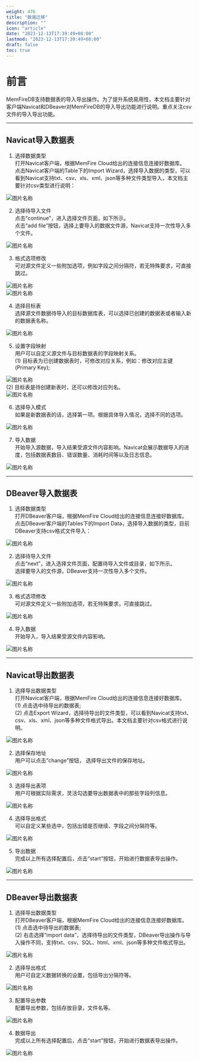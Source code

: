 ```yaml
---
weight: 476
title: "数据迁移"
description: ""
icon: "article"
date: "2023-12-13T17:39:49+08:00"
lastmod: "2023-12-13T17:39:49+08:00"
draft: false
toc: true
---
```



# 前言
MemFireDB支持数据表的导入导出操作。为了提升系统易用性，本文档主要针对客户端Navicat和DBeaver对MemFireDB的导入导出功能进行说明。重点关注csv文件的导入导出功能。

---

## Navicat导入数据表

1. 选择数据类型   
打开Navicat客户端，根据MemFire Cloud给出的连接信息连接好数据库。   
点击Navicat客户端的Table下的Import Wizard，选择导入数据的类型，可以看到Navicat支持txt、csv、xls、xml、json等多种文件类型导入，本文档主要针对csv类型进行说明：   
<div style="width:700px" >
<img src="../_media/1.png"  alt="图片名称" align=center>
</div>
<!-- ![avatar](../_media/1.png) -->

2. 选择待导入文件   
点击“continue”，进入选择文件页面，如下所示。   
点击“add file”按钮，选择上要导入的数据文件源，Navicat支持一次性导入多个文件。   
<div style="width:700px" >
<img src="../_media/2.png"  alt="图片名称" align=center>
</div>
<!-- ![avatar](../_media/2.png) -->

3. 格式选项修改   
可对源文件定义一些附加选项，例如字段之间分隔符，若无特殊要求，可直接跳过。   
<div style="width:700px" >
<img src="../_media/3.png"  alt="图片名称" align=center>
</div>
<div style="width:700px" >
<img src="../_media/4.png"  alt="图片名称" align=center>
</div>
<!--
 ![avatar](../_media/3.png)
![avatar](../_media/4.png) 
-->

4. 选择目标表   
选择源文件数据待导入的目标数据库表，可以选择已创建的数据表或者输入新的数据表名称。   
<div style="width:700px" >
<img src="../_media/5.png"  alt="图片名称" align=center>
</div>
<!-- ![avatar](../_media/5.png) -->

5. 设置字段映射   
用户可以自定义源文件与目标数据表的字段映射关系。      
(1) 目标表为已创建数据表时，可修改对应关系，例如：修改对应主键(Primary Key);     
<div style="width:700px" >
<img src="../_media/6.png"  alt="图片名称" align=center>
</div>
(2) 目标表是待创建新表时，还可以修改对应列名。    
<div style="width:700px" >
<img src="../_media/7.png"  alt="图片名称" align=center>
</div>
<!-- ![avatar](../_media/6.png)
![avatar](../_media/7.png) -->

6. 选择导入模式   
如果是新数据表的话，选择第一项。根据具体导入情况，选择不同的选项。
<div style="width:700px" >
<img src="../_media/8.png"  alt="图片名称" align=center>
</div>
<!-- ![avatar](../_media/8.png) -->

7. 导入数据   
开始导入源数据，导入结果受源文件内容影响。Navicat会展示数据导入的进度，包括数据表数目、错误数量、消耗时间等以及日志信息。     
<div style="width:700px" >
<img src="../_media/9.png"  alt="图片名称" align=center>
</div>
<!-- ![avatar](../_media/9.png) -->

---

## DBeaver导入数据表

1. 选择数据类型   
打开DBeaver客户端，根据MemFire Cloud给出的连接信息连接好数据库。   
点击DBeaver客户端的Tables下的Import Data，选择导入数据的类型，目前DBeaver支持csv格式文件导入：
<div style="width:700px" >
<img src="../_media/10.png"  alt="图片名称" align=center>
</div>
<!-- ![avatar](../_media/10.png) -->

2. 选择待导入文件   
点击“next”，进入选择文件页面，配置待导入文件或目录，如下所示。   
选择要导入的文件源，DBeaver支持一次性导入多个文件。  
<div style="width:700px" >
<img src="../_media/11.png"  alt="图片名称" align=center>
</div>
<!-- ![avatar](../_media/11.png) -->

3. 格式选项修改   
可对源文件定义一些附加选项，若无特殊要求，可直接跳过。   
<div style="width:700px" >
<img src="../_media/12.png"  alt="图片名称" align=center>
</div>
<!-- ![avatar](../_media/12.png) -->

4. 导入数据   
开始导入，导入结果受源文件内容影响。  
<div style="width:700px" >
<img src="../_media/13.png"  alt="图片名称" align=center>
</div>
<!-- ![avatar](../_media/13.png) -->

---

## Navicat导出数据表   

1. 选择导出数据类型    
打开Navicat客户端，根据MemFire Cloud给出的连接信息连接好数据库。    
(1) 点击选中待导出的数据表;   
(2) 点击Export Wizard，选择待导出的文件类型，可以看到Navicat支持txt、csv、xls、xml、json等多种文件格式导出。本文档主要针对csv格式进行说明。
<div style="width:700px" >
<img src="../_media/14.png"  alt="图片名称" align=center>
</div>
<!-- ![avatar](../_media/14.png) -->

2. 选择保存地址   
用户可以点击“change”按钮， 选择导出文件的保存地址。     
<div style="width:700px" >
<img src="../_media/15.png"  alt="图片名称" align=center>
</div>
<!-- ![avatar](../_media/15.png) -->

3. 选择导出表项   
用户可根据实际需求，灵活勾选要导出数据表中的那些字段列信息。  
<div style="width:700px" >
<img src="../_media/16.png"  alt="图片名称" align=center>
</div>
<!-- ![avatar](../_media/16.png) -->

4. 选择导出格式   
可以自定义某些选中，包括出错是否继续、字段之间分隔符等。   
<div style="width:700px" >
<img src="../_media/17.png"  alt="图片名称" align=center>
</div>   
<!-- ![avatar](../_media/17.png) -->    

5. 导出数据    
完成以上所有选择配置后，点击“start”按钮，开始进行数据表导出操作。   
<div style="width:700px" >
<img src="../_media/18.png"  alt="图片名称" align=center>
</div>
<!-- ![avatar](../_media/18.png) -->

---

## DBeaver导出数据表

1. 选择导出数据类型     
打开DBeaver客户端，根据MemFire Cloud给出的连接信息连接好数据库。    
(1) 点击选中待导出的数据表;    
(2) 右击选择“import data”，选择待导出的文件类型，DBeaver导出操作与导入操作不同，支持txt、csv、SQL、html、xml、json等多种文件格式导出。   
<div style="width:700px" >
<img src="../_media/19.png"  alt="图片名称" align=center>
</div>  
<!-- ![avatar](../_media/19.png) -->

2. 选择导出格式   
用户可自定义数据转换的设置，包括导出分隔符等。
<div style="width:700px" >
<img src="../_media/20.png"  alt="图片名称" align=center>
</div>   
<!-- ![avatar](../_media/20.png) -->  

3. 配置导出参数      
配置导出参数，包括存放目录，文件名等。   
<div style="width:700px" >
<img src="../_media/21.png"  alt="图片名称" align=center>
</div>
<!-- ![avatar](../_media/21.png) -->

4. 数据导出    
完成以上所有选择配置后，点击“start”按钮，开始进行数据表导出操作。
<div style="width:700px" >
<img src="../_media/22.png"  alt="图片名称" align=center>
</div>
<!-- ![avatar](../_media/22.png) -->